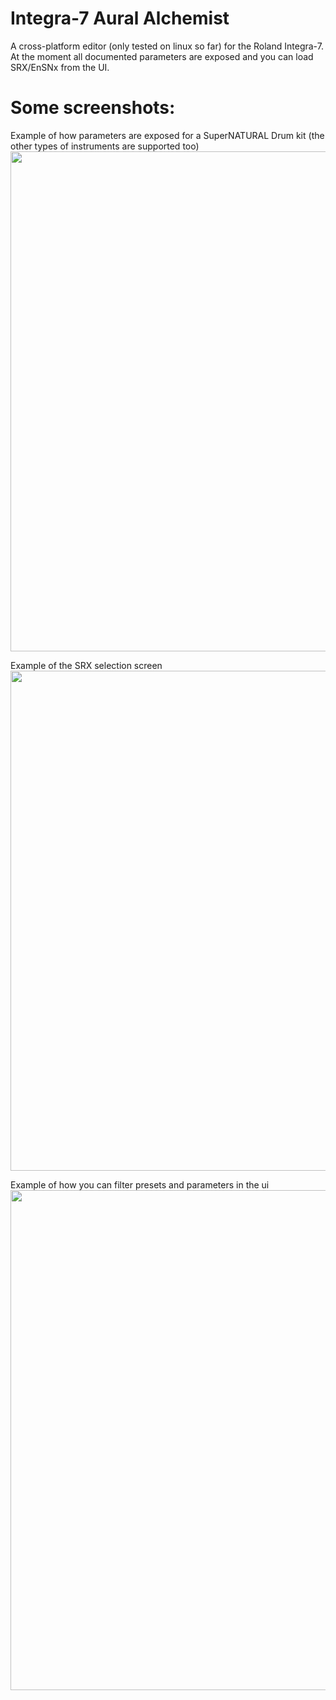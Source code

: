 # Integra-7 Aural Alchemist

A cross-platform editor (only tested on linux so far) for the Roland Integra-7.
At the moment all documented parameters are exposed and you can load SRX/EnSNx from the UI.

# Some screenshots:

Example of how parameters are exposed for a SuperNATURAL Drum kit (the other types of instruments are supported too)
<img src="https://github.com/shimpe/Integra7AuralAlchemist/blob/main/Screenshot/Parameters.png?raw=true" width="800"/>

Example of the SRX selection screen
<img src="https://github.com/shimpe/Integra7AuralAlchemist/blob/main/Screenshot/SrxLoader.png?raw=true" width="800"/>

Example of how you can filter presets and parameters in the ui
<img src="https://github.com/shimpe/Integra7AuralAlchemist/blob/main/Screenshot/Filtering.png?raw=true" width="800"/>
